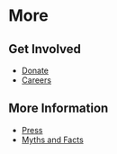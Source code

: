 More
====

Get Involved
------------

- [Donate][]
- [Careers][]

[Donate]: http://amazon.racing
[Careers]: http://amazon.jobs

More Information
----------------

- [Press][]
- [Myths and Facts][]

[Press]: /press
[Myths and Facts]: /myths-and-facts

